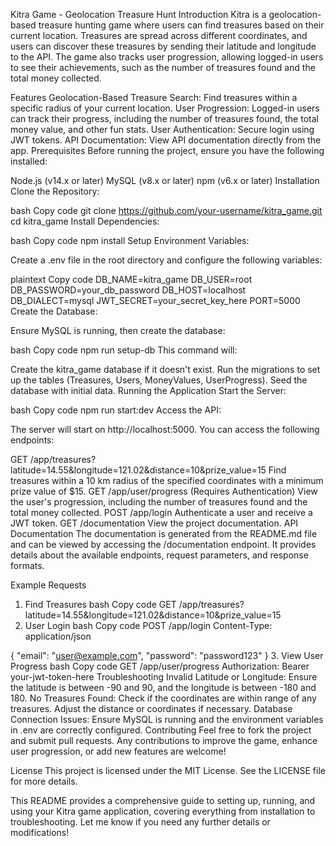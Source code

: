 Kitra Game - Geolocation Treasure Hunt
Introduction
Kitra is a geolocation-based treasure hunting game where users can find treasures based on their current location. Treasures are spread across different coordinates, and users can discover these treasures by sending their latitude and longitude to the API. The game also tracks user progression, allowing logged-in users to see their achievements, such as the number of treasures found and the total money collected.

Features
Geolocation-Based Treasure Search: Find treasures within a specific radius of your current location.
User Progression: Logged-in users can track their progress, including the number of treasures found, the total money value, and other fun stats.
User Authentication: Secure login using JWT tokens.
API Documentation: View API documentation directly from the app.
Prerequisites
Before running the project, ensure you have the following installed:

Node.js (v14.x or later)
MySQL (v8.x or later)
npm (v6.x or later)
Installation
Clone the Repository:

bash
Copy code
git clone https://github.com/your-username/kitra_game.git
cd kitra_game
Install Dependencies:

bash
Copy code
npm install
Setup Environment Variables:

Create a .env file in the root directory and configure the following variables:

plaintext
Copy code
DB_NAME=kitra_game
DB_USER=root
DB_PASSWORD=your_db_password
DB_HOST=localhost
DB_DIALECT=mysql
JWT_SECRET=your_secret_key_here
PORT=5000
Create the Database:

Ensure MySQL is running, then create the database:

bash
Copy code
npm run setup-db
This command will:

Create the kitra_game database if it doesn't exist.
Run the migrations to set up the tables (Treasures, Users, MoneyValues, UserProgress).
Seed the database with initial data.
Running the Application
Start the Server:

bash
Copy code
npm run start:dev
Access the API:

The server will start on http://localhost:5000. You can access the following endpoints:

GET /app/treasures?latitude=14.55&longitude=121.02&distance=10&prize_value=15
Find treasures within a 10 km radius of the specified coordinates with a minimum prize value of $15.
GET /app/user/progress (Requires Authentication)
View the user's progression, including the number of treasures found and the total money collected.
POST /app/login
Authenticate a user and receive a JWT token.
GET /documentation
View the project documentation.
API Documentation
The documentation is generated from the README.md file and can be viewed by accessing the /documentation endpoint. It provides details about the available endpoints, request parameters, and response formats.

Example Requests

1. Find Treasures
   bash
   Copy code
   GET /app/treasures?latitude=14.55&longitude=121.02&distance=10&prize_value=15
2. User Login
   bash
   Copy code
   POST /app/login
   Content-Type: application/json

{
"email": "user@example.com",
"password": "password123"
} 3. View User Progress
bash
Copy code
GET /app/user/progress
Authorization: Bearer your-jwt-token-here
Troubleshooting
Invalid Latitude or Longitude: Ensure the latitude is between -90 and 90, and the longitude is between -180 and 180.
No Treasures Found: Check if the coordinates are within range of any treasures. Adjust the distance or coordinates if necessary.
Database Connection Issues: Ensure MySQL is running and the environment variables in .env are correctly configured.
Contributing
Feel free to fork the project and submit pull requests. Any contributions to improve the game, enhance user progression, or add new features are welcome!

License
This project is licensed under the MIT License. See the LICENSE file for more details.

This README provides a comprehensive guide to setting up, running, and using your Kitra game application, covering everything from installation to troubleshooting. Let me know if you need any further details or modifications!
